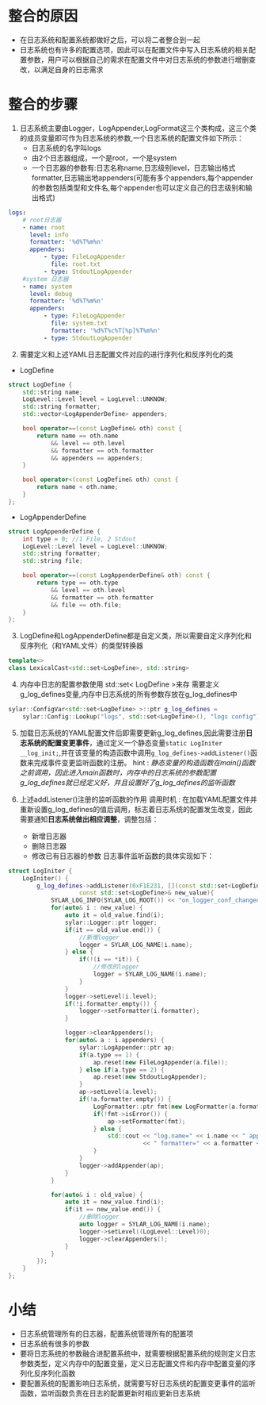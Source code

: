 # 整合的原因
- 在日志系统和配置系统都做好之后，可以将二者整合到一起
- 日志系统也有许多的配置选项，因此可以在配置文件中写入日志系统的相关配置参数，用户可以根据自己的需求在配置文件中对日志系统的参数进行增删查改，以满足自身的日志需求
# 整合的步骤
1. 日志系统主要由Logger，LogAppender,LogFormat这三个类构成，这三个类的成员变量即可作为日志系统的参数,一个日志系统的配置文件如下所示：
	- 日志系统的名字叫logs
	- 由2个日志器组成，一个是root，一个是system
	- 一个日志器的参数有:日志名称name,日志级别level，日志输出格式formatter,日志输出地appenders(可能有多个appenders,每个appender的参数包括类型和文件名,每个appender也可以定义自己的日志级别和输出格式)
```yaml
logs:
	# root日志器
    - name: root
      level: info
      formatter: '%d%T%m%n'
      appenders:
          - type: FileLogAppender
            file: root.txt
          - type: StdoutLogAppender
    #system 日志器
    - name: system
      level: debug
      formatter: '%d%T%m%n'
      appenders:
          - type: FileLogAppender
            file: system.txt
            formatter: '%d%T%c%T[%p]%T%m%n'
          - type: StdoutLogAppender
```
	
2. 需要定义和上述YAML日志配置文件对应的进行序列化和反序列化的类
- LogDefine
```c++
struct LogDefine {
    std::string name;
    LogLevel::Level level = LogLevel::UNKNOW;
    std::string formatter;
    std::vector<LogAppenderDefine> appenders;

    bool operator==(const LogDefine& oth) const {
        return name == oth.name
            && level == oth.level
            && formatter == oth.formatter
            && appenders == appenders;
    }

    bool operator<(const LogDefine& oth) const {
        return name < oth.name;
    }
};
```
- LogAppenderDefine
```c++
struct LogAppenderDefine {
    int type = 0; //1 File, 2 Stdout
    LogLevel::Level level = LogLevel::UNKNOW;
    std::string formatter;
    std::string file;

    bool operator==(const LogAppenderDefine& oth) const {
        return type == oth.type
            && level == oth.level
            && formatter == oth.formatter
            && file == oth.file;
    }
};
```

3. LogDefine和LogAppenderDefine都是自定义类，所以需要自定义序列化和反序列化（和YAML文件）的类型转换器
```c++
template<>
class LexicalCast<std::set<LogDefine>, std::string>
```

4. 内存中日志的配置参数使用 std::set< LogDefine >来存
需要定义g_log_defines变量,内存中日志系统的所有参数存放在g_log_defines中
```c++
sylar::ConfigVar<std::set<LogDefine> >::ptr g_log_defines =
    sylar::Config::Lookup("logs", std::set<LogDefine>(), "logs config");
```

5. 加载日志系统的YAML配置文件后即需要更新g_log_defines,因此需要注册**日志系统的配置变更事件**，通过定义一个静态变量`static LogIniter __log_init;`,并在该变量的构造函数中调用`g_log_defines->addListener()`函数来完成事件变更监听函数的注册。
	hint : *静态变量的构造函数在main()函数之前调用，因此进入main函数时，内存中的日志系统的参数配置g_log_defines就已经定义好，并且设置好了g_log_defines的监听函数*
	
6. 上述addListener()注册的监听函数的作用
	调用时机 : 在加载YAML配置文件并重新设置g_log_defines的值后调用，标志着日志系统的配置发生改变，因此需要通知**日志系统做出相应调整**，调整包括：
	- 新增日志器
	- 删除日志器
	- 修改已有日志器的参数
	日志事件监听函数的具体实现如下：
```c++
struct LogIniter {
    LogIniter() {
        g_log_defines->addListener(0xF1E231, [](const std::set<LogDefine>& old_value,
                    const std::set<LogDefine>& new_value){
            SYLAR_LOG_INFO(SYLAR_LOG_ROOT()) << "on_logger_conf_changed";
            for(auto& i : new_value) {
                auto it = old_value.find(i);
                sylar::Logger::ptr logger;
                if(it == old_value.end()) {
                    //新增logger
                    logger = SYLAR_LOG_NAME(i.name);
                } else {
                    if(!(i == *it)) {
                        //修改的logger
                        logger = SYLAR_LOG_NAME(i.name);
                    }
                }
                logger->setLevel(i.level);
                if(!i.formatter.empty()) {
                    logger->setFormatter(i.formatter);
                }

                logger->clearAppenders();
                for(auto& a : i.appenders) {
                    sylar::LogAppender::ptr ap;
                    if(a.type == 1) {
                        ap.reset(new FileLogAppender(a.file));
                    } else if(a.type == 2) {
                        ap.reset(new StdoutLogAppender);
                    }
                    ap->setLevel(a.level);
                    if(!a.formatter.empty()) {
                        LogFormatter::ptr fmt(new LogFormatter(a.formatter));
                        if(!fmt->isError()) {
                            ap->setFormatter(fmt);
                        } else {
                            std::cout << "log.name=" << i.name << " appender type=" << a.type
                                      << " formatter=" << a.formatter << " is invalid" << std::endl;
                        }
                    }
                    logger->addAppender(ap);
                }
            }

            for(auto& i : old_value) {
                auto it = new_value.find(i);
                if(it == new_value.end()) {
                    //删除logger
                    auto logger = SYLAR_LOG_NAME(i.name);
                    logger->setLevel((LogLevel::Level)0);
                    logger->clearAppenders();
                }
            }
        });
    }
};
```

# 小结
- 日志系统管理所有的日志器，配置系统管理所有的配置项
- 日志系统有很多的参数
- 要将日志系统的参数融合进配置系统中，就需要根据配置系统的规则定义日志参数类型，定义内存中的配置变量，定义日志配置文件和内存中配置变量的序列化反序列化函数
- 要配置系统的配置影响日志系统，就需要写好日志系统的配置变更事件的监听函数，监听函数负责在日志的配置更新时相应更新日志系统